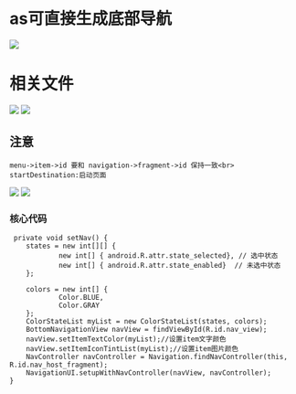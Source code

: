 # as可直接生成底部导航
![](/imgs/1.png)
# 相关文件
![](/imgs/2.png)
![](/imgs/2_1.png)
## 注意
	menu->item->id 要和 navigation->fragment->id 保持一致<br>
	startDestination:启动页面
![](/imgs/3.png)
![](/imgs/4.png)
### 核心代码
     private void setNav() {
        states = new int[][] {
                new int[] { android.R.attr.state_selected}, // 选中状态
                new int[] { android.R.attr.state_enabled}  // 未选中状态
        };

        colors = new int[] {
                Color.BLUE,
                Color.GRAY
        };
        ColorStateList myList = new ColorStateList(states, colors);
        BottomNavigationView navView = findViewById(R.id.nav_view);
        navView.setItemTextColor(myList);//设置item文字颜色
        navView.setItemIconTintList(myList);//设置item图片颜色
        NavController navController = Navigation.findNavController(this, R.id.nav_host_fragment);
        NavigationUI.setupWithNavController(navView, navController);
    }